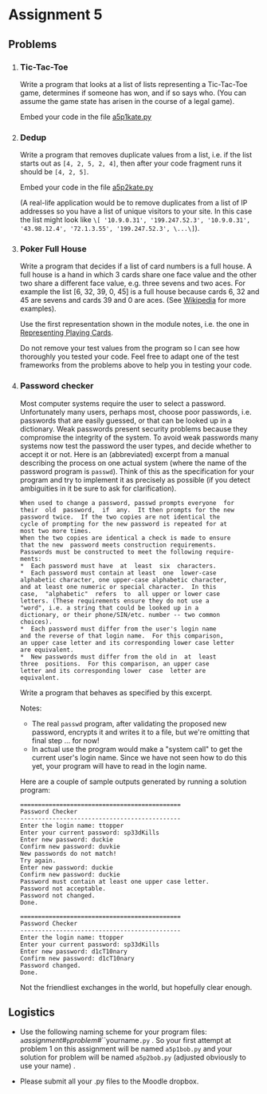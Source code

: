 # Assignment 5

## Problems

1.  ### Tic-Tac-Toe

    Write a program that looks at a list of lists representing a
    Tic-Tac-Toe game, determines if someone has won, and if so says who.
    (You can assume the game state has arisen in the course of a legal
    game).

    Embed your code in the file [a5p1kate.py](90_a5p1kate.py)

2.  ### Dedup

    Write a program that removes duplicate values from a list, i.e. if
    the list starts out as `[4, 2, 5, 2, 4]`, then after your code
    fragment runs it should be `[4, 2, 5]`.

    Embed your code in the file [a5p2kate.py](90_a5p2kate.py)

    (A real-life application would be to remove duplicates from a list
    of IP addresses so you have a list of unique visitors to your site.
    In this case the list might look like `\[ '10.9.0.31',
    '199.247.52.3', '10.9.0.31', '43.98.12.4', '72.1.3.55',
    '199.247.52.3', \...\]`).

3.  ### Poker Full House

    Write a program that decides if a list of card numbers is a full
    house. A full house is a hand in which 3 cards share one face value
    and the other two share a different face value, e.g. three sevens
    and two aces. For example the list \[6, 32, 39, 0, 45\] is a full
    house because cards 6, 32 and 45 are sevens and cards 39 and 0 are
    aces. (See
    [Wikipedia](http://en.wikipedia.org/wiki/List_of_poker_hands) for
    more examples).

    Use the first representation shown in the module notes, i.e. the one
    in [Representing Playing
    Cards](08-representing-playing-cards.md).

    Do not remove your test values from the program so I can see how
    thoroughly you tested your code. Feel free to adapt one of the test
    frameworks from the problems above to help you in testing your code.

4.  ### Password checker

    Most computer systems require the user to select a password.
    Unfortunately many users, perhaps most, choose poor passwords, i.e.
    passwords that are easily guessed, or that can be looked up in a
    dictionary. Weak passwords present security problems because they
    compromise the integrity of the system. To avoid weak passwords many
    systems now test the password the user types, and decide whether to
    accept it or not. Here is an (abbreviated) excerpt from a manual
    describing the process on one actual system (where the name of the
    password program is `passwd`). Think of this as the specification
    for your program and try to implement it as precisely as possible
    (if you detect ambiguities in it be sure to ask for clarification).

        When used to change a password, passwd prompts everyone  for
        their  old  password,  if  any.  It then prompts for the new
        password twice.  If the two copies are not identical the
        cycle of prompting for the new password is repeated for at
        most two more times.
        When the two copies are identical a check is made to ensure
        that the new  password meets construction requirements.
        Passwords must be constructed to meet the following require-
        ments:
        *  Each password must have  at  least  six  characters.
        *  Each password must contain at least  one  lower-case
        alphabetic character, one upper-case alphabetic character,
        and at least one numeric or special character.  In this
        case,  "alphabetic"  refers  to  all upper or lower case
        letters. (These requirements ensure they do not use a 
        "word", i.e. a string that could be looked up in a
        dictionary, or their phone/SIN/etc. number -- two common
        choices).
        *  Each password must differ from the user's login name
        and the reverse of that login name.  For this comparison,
        an upper case letter and its corresponding lower case letter
        are equivalent.
        *  New passwords must differ from the old in  at  least
        three  positions.  For this comparison, an upper case
        letter and its corresponding lower  case  letter are
        equivalent.          

    Write a program that behaves as specified by this excerpt.

    Notes:

    -   The real `passwd` program, after validating the proposed new
        password, encrypts it and writes it to a file, but we're
        omitting that final step \... for now!
    -   In actual use the program would make a "system call" to get
        the current user's login name. Since we have not seen how to do
        this yet, your program will have to read in the login name.

    Here are a couple of sample outputs generated by running a solution
    program:

        =============================================
        Password Checker
        ---------------------------------------------
        Enter the login name: ttopper
        Enter your current password: sp33dKills
        Enter new password: duckie
        Confirm new password: duvkie
        New passwords do not match!
        Try again.
        Enter new password: duckie
        Confirm new password: duckie
        Password must contain at least one upper case letter.
        Password not acceptable.
        Password not changed.
        Done.

        =============================================
        Password Checker
        ---------------------------------------------
        Enter the login name: ttopper
        Enter your current password: sp33dKills
        Enter new password: d1cT10nary 
        Confirm new password: d1cT10nary
        Password changed.
        Done.

    Not the friendliest exchanges in the world, but hopefully clear
    enough.

## Logistics

-   Use the following naming scheme for your program files:
    `a`*assignment#*`p`*problem#*``yourname`.py` . So your first
    attempt at problem 1 on this assignment will be named `a5p1bob.py`
    and your solution for problem will be named `a5p2bob.py` (adjusted obviously to use your name) .

-   Please submit all your .py files to the Moodle dropbox.

     
